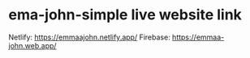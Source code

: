 # ema-john-simple live website link
 Netlify: https://emmaajohn.netlify.app/
 Firebase: https://emmaa-john.web.app/

